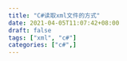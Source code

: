 ```yaml
---
title: "C#读取xml文件的方式"
date: 2021-04-05T11:07:42+08:00
draft: false
tags: ["xml", "c#"]
categories: ["c#",]
---
```


